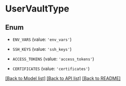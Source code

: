 # UserVaultType


## Enum

* `ENV_VARS` (value: `'env_vars'`)

* `SSH_KEYS` (value: `'ssh_keys'`)

* `ACCESS_TOKENS` (value: `'access_tokens'`)

* `CERTIFICATES` (value: `'certificates'`)

[[Back to Model list]](../README.md#documentation-for-models) [[Back to API list]](../README.md#documentation-for-api-endpoints) [[Back to README]](../README.md)


